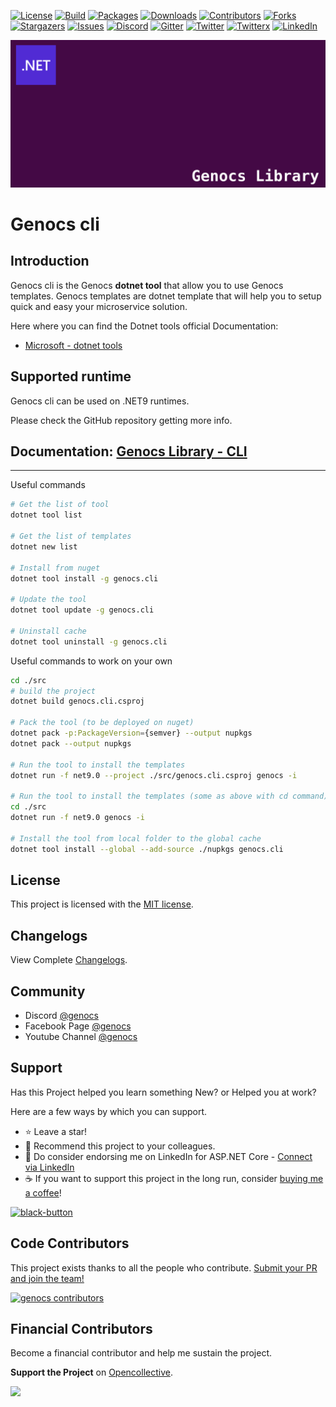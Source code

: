 <!-- PROJECT SHIELDS -->

[![License][license-shield]][license-url]
[![Build][build-shield]][build-url]
[![Packages][package-shield]][package-url]
[![Downloads][downloads-shield]][downloads-url]
[![Contributors][contributors-shield]][contributors-url]
[![Forks][forks-shield]][forks-url]
[![Stargazers][stars-shield]][stars-url]
[![Issues][issues-shield]][issues-url]
[![Discord][discord-shield]][discord-url]
[![Gitter][gitter-shield]][gitter-url]
[![Twitter][twitter-shield]][twitter-url]
[![Twitterx][twitterx-shield]][twitterx-url]
[![LinkedIn][linkedin-shield]][linkedin-url]

[license-shield]: https://img.shields.io/github/license/Genocs/genocs-library-cli?color=2da44e&style=flat-square
[license-url]: https://github.com/Genocs/genocs-library-cli/blob/main/LICENSE
[build-shield]: https://github.com/Genocs/genocs-library-cli/actions/workflows/build_and_test.yml/badge.svg?branch=main
[build-url]: https://github.com/Genocs/genocs-library-cli/actions/workflows/build_and_test.yml
[package-shield]: https://img.shields.io/badge/nuget-v.1.2.0-blue?&label=latests&logo=nuget
[package-url]: https://github.com/Genocs/genocs-library-cli/actions/workflows/build_and_test.yml
[downloads-shield]: https://img.shields.io/nuget/dt/Genocs.CLI.svg?color=2da44e&label=downloads&logo=nuget
[downloads-url]: https://www.nuget.org/packages/Genocs.CLI
[contributors-shield]: https://img.shields.io/github/contributors/Genocs/genocs-library-cli.svg?style=flat-square
[contributors-url]: https://github.com/Genocs/genocs-library-cli/graphs/contributors
[forks-shield]: https://img.shields.io/github/forks/Genocs/genocs-library-cli?style=flat-square
[forks-url]: https://github.com/Genocs/genocs-library-cli/network/members
[stars-shield]: https://img.shields.io/github/stars/Genocs/genocs-library-cli.svg?style=flat-square
[stars-url]: https://img.shields.io/github/stars/Genocs/genocs-library-cli?style=flat-square
[issues-shield]: https://img.shields.io/github/issues/Genocs/genocs-library-cli?style=flat-square
[issues-url]: https://github.com/Genocs/genocs-library-cli/issues
[discord-shield]: https://img.shields.io/discord/1106846706512953385?color=%237289da&label=Discord&logo=discord&logoColor=%237289da&style=flat-square
[discord-url]: https://discord.com/invite/fWwArnkV
[gitter-shield]: https://img.shields.io/badge/chat-on%20gitter-blue.svg
[gitter-url]: https://gitter.im/genocs/
[twitter-shield]: https://img.shields.io/twitter/follow/genocs?color=1DA1F2&label=Twitter&logo=Twitter&style=flat-square
[twitter-url]: https://twitter.com/genocs
[linkedin-shield]: https://img.shields.io/badge/-LinkedIn-black.svg?style=flat-square&logo=linkedin&colorB=555
[linkedin-url]: https://www.linkedin.com/in/giovanni-emanuele-nocco-b31a5169/
[twitterx-shield]: https://img.shields.io/twitter/url/https/twitter.com/genocs.svg?style=social
[twitterx-url]: https://twitter.com/genocs

[![logo](https://raw.githubusercontent.com/Genocs/genocs-library-cli/main/assets/genocs-library-logo.png "logo")](https://github.com/Genocs/genocs-library-cli)

# Genocs cli

## Introduction

Genocs cli is the Genocs **dotnet tool** that allow you to use Genocs templates.
Genocs templates are dotnet template that will help you to setup quick and easy your microservice solution.

Here where you can find the Dotnet tools official Documentation:

- [Microsoft - dotnet tools](https://learn.microsoft.com/en-us/dotnet/core/tools/global-tools)

## Supported runtime

Genocs cli can be used on .NET9 runtimes.

Please check the GitHub repository getting more info.

## Documentation: [Genocs Library - CLI](https://genocs-blog.netlify.app/cli/)

---

Useful commands

```bash
# Get the list of tool
dotnet tool list

# Get the list of templates
dotnet new list

# Install from nuget
dotnet tool install -g genocs.cli

# Update the tool
dotnet tool update -g genocs.cli

# Uninstall cache
dotnet tool uninstall -g genocs.cli
```

Useful commands to work on your own

```bash
cd ./src
# build the project
dotnet build genocs.cli.csproj

# Pack the tool (to be deployed on nuget)
dotnet pack -p:PackageVersion={semver} --output nupkgs
dotnet pack --output nupkgs

# Run the tool to install the templates
dotnet run -f net9.0 --project ./src/genocs.cli.csproj genocs -i

# Run the tool to install the templates (some as above with cd command)
cd ./src
dotnet run -f net9.0 genocs -i

# Install the tool from local folder to the global cache
dotnet tool install --global --add-source ./nupkgs genocs.cli
```

## License

This project is licensed with the [MIT license](LICENSE).

## Changelogs

View Complete [Changelogs](https://github.com/Genocs/genocs-library-cli/blob/main/CHANGELOG.md).

## Community

- Discord [@genocs](https://discord.com/invite/fWwArnkV)
- Facebook Page [@genocs](https://facebook.com/Genocs)
- Youtube Channel [@genocs](https://youtube.com/c/genocs)

## Support

Has this Project helped you learn something New? or Helped you at work?

Here are a few ways by which you can support.

- ⭐ Leave a star!
- 🥇 Recommend this project to your colleagues.
- 🦸 Do consider endorsing me on LinkedIn for ASP.NET Core - [Connect via LinkedIn](https://www.linkedin.com/in/giovanni-emanuele-nocco-b31a5169/)
- ☕ If you want to support this project in the long run, consider [buying me a coffee](https://www.buymeacoffee.com/genocs)!

<a href="https://www.buymeacoffee.com/genocs"><img width="250" alt="black-button" src="https://user-images.githubusercontent.com/31455818/138557309-27587d91-7b82-4cab-96bb-90f4f4e600f1.png" ></a>

## Code Contributors

This project exists thanks to all the people who contribute. [Submit your PR and join the team!](CONTRIBUTING.md)

[![genocs contributors](https://contrib.rocks/image?repo=Genocs/genocs-library-cli "genocs contributors")](https://github.com/genocs/genocs-library-cli/graphs/contributors)

## Financial Contributors

Become a financial contributor and help me sustain the project.

**Support the Project** on [Opencollective](https://opencollective.com/genocs/contribute).

<a href="https://opencollective.com/genocs"><img src="https://opencollective.com/genocs/individuals.svg?width=890"></a>

